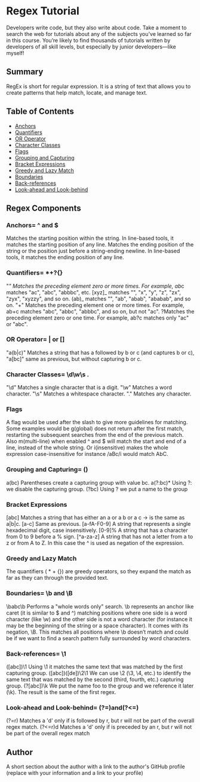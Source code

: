 # Regex Tutorial

Developers write code, but they also write about code. Take a moment to search the web for tutorials about any of the subjects you’ve learned so far in this course. You’re likely to find thousands of tutorials written by developers of all skill levels, but especially by junior developers—like myself!

## Summary

RegEx is short for regular expression. It is a string of text that allows you to create patterns that help match, locate, and manage text.

## Table of Contents

- [Anchors](#anchors)
- [Quantifiers](#quantifiers)
- [OR Operator](#or-operator)
- [Character Classes](#character-classes)
- [Flags](#flags)
- [Grouping and Capturing](#grouping-and-capturing)
- [Bracket Expressions](#bracket-expressions)
- [Greedy and Lazy Match](#greedy-and-lazy-match)
- [Boundaries](#boundaries)
- [Back-references](#back-references)
- [Look-ahead and Look-behind](#look-ahead-and-look-behind)

## Regex Components

### Anchors= ^ and $

Matches the starting position within the string. In line-based tools, it matches the starting position of any line. Matches the ending position of the string or the position just before a string-ending newline. In line-based tools, it matches the ending position of any line.

### Quantifiers= \*+?{}

"*" Matches the preceding element zero or more times. For example, ab*c matches "ac", "abc", "abbbc", etc. [xyz]_ matches "", "x", "y", "z", "zx", "zyx", "xyzzy", and so on. (ab)_ matches "", "ab", "abab", "ababab", and so on. "+" Matches the preceding element one or more times. For example, ab+c matches "abc", "abbc", "abbbc", and so on, but not "ac". ?Matches the preceding element zero or one time. For example, ab?c matches only "ac" or "abc".

### OR Operator= | or []

"a(b|c)" Matches a string that has a followed by b or c (and captures b or c), "a[bc]" same as previous, but without capturing b or c.

### Character Classes= \d\w\s .

"\d" Matches a single character that is a digit. "\w" Matches a word character. "\s" Matches a whitespace character. "." Matches any character.

### Flags

A flag would be used after the slash to give more guidelines for matching.
Some examples would be g(global) does not return after the first match, restarting the subsequent searches from the end of the previous match. Also m(multi-line) when enabled ^ and $ will match the start and end of a line, instead of the whole string. Or i(insensitive) makes the whole expression case-insensitive for instance /aBc/i would match AbC.

### Grouping and Capturing= ()

a(bc) Parentheses create a capturing group with value bc. a(?:bc)\* Using ?: we disable the capturing group. (?<foo>bc) Using ?<foo> we put a name to the group

### Bracket Expressions

[abc] Matches a string that has either an a or a b or a c -> is the same as a|b|c. [a-c] Same as previous. [a-fA-F0-9] A string that represents a single hexadecimal digit, case insensitively. [0-9]% A string that has a character from 0 to 9 before a % sign. [^a-za-z] A string that has not a letter from a to z or from A to Z. In this case the ^ is used as negation of the expression.

### Greedy and Lazy Match

The quantifiers ( \* + {}) are greedy operators, so they expand the match as far as they can through the provided text.

### Boundaries= \b and \B

\babc\b Performs a "whole words only" search. \b represents an anchor like caret (it is similar to $ and ^) matching positions where one side is a word character (like \w) and the other side is not a word character (for instance it may be the beginning of the string or a space character). It comes with its negation, \B. This matches all positions where \b doesn’t match and could be if we want to find a search pattern fully surrounded by word characters.

### Back-references= \1

([abc])\1 Using \1 it matches the same text that was matched by the first capturing group. ([abc])([de])\2\1 We can use \2 (\3, \4, etc.) to identify the same text that was matched by the second (third, fourth, etc.) capturing group. (?<foo>[abc])\k<foo> We put the name foo to the group and we reference it later (\k<foo>). The result is the same of the first regex.

### Look-ahead and Look-behind= (?=)and(?<=)

(?=r) Matches a 'd' only if is followed by r, but r will not be part of the overall regex match. (?<=r)d Matches a 'd' only if is preceded by an r, but r will not be part of the overall regex match

## Author

A short section about the author with a link to the author's GitHub profile (replace with your information and a link to your profile)
